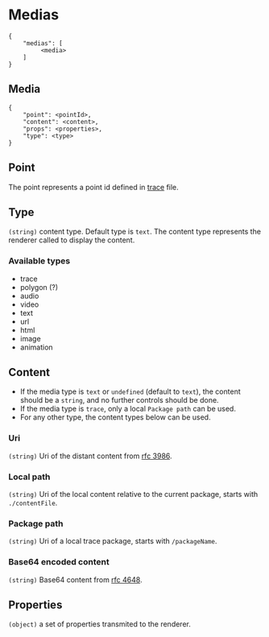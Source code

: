 # Medias

    {
        "medias": [
             <media>
        ]
    }


## Media

    {
        "point": <pointId>,
        "content": <content>,
        "props": <properties>,
        "type": <type>
    }


## Point

The point represents a point id defined in [trace](./trace.md) file.


## Type

`(string)` content type. Default type is `text`. The content type represents the renderer called to display the content.

### Available types

- trace
- polygon (?)
- audio
- video
- text
- url
- html
- image
- animation


## Content

- If the media type is `text` or `undefined` (default to `text`), the content should be a `string`, and no further controls should be done.
- If the media type is `trace`, only a local `Package path` can be used.
- For any other type, the content types below can be used.

### Uri
`(string)` Uri of the distant content from [rfc 3986](https://tools.ietf.org/html/rfc3986).

### Local path
`(string)` Uri of the local content relative to the current package, starts with `./contentFile`.

### Package path
`(string)` Uri of a local trace package, starts with `/packageName`.

### Base64 encoded content
`(string)` Base64 content from [rfc 4648](https://www.ietf.org/rfc/rfc4648.txt).


## Properties

`(object)` a set of properties transmited to the renderer.
